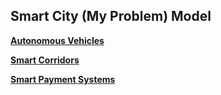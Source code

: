 ## Smart City (My Problem) Model

[**Autonomous Vehicles**](https://github.com/IDS6145-18Spring/assignment-1-practice-designing-models-Ahardney/blob/master/code/AV.py)


[**Smart Corridors**](https://github.com/IDS6145-18Spring/assignment-1-practice-designing-models-Ahardney/blob/master/code/SC.py)


[**Smart Payment Systems**](https://github.com/IDS6145-18Spring/assignment-1-practice-designing-models-Ahardney/blob/master/code/SPM.py)

